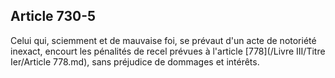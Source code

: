 Article 730-5
----
Celui qui, sciemment et de mauvaise foi, se prévaut d'un acte de notoriété
inexact, encourt les pénalités de recel prévues à l'article [778](/Livre III/Titre Ier/Article 778.md), sans préjudice
de dommages et intérêts.
